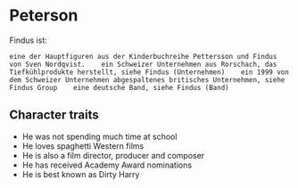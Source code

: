 # Peterson 
Findus ist:

    eine der Hauptfiguren aus der Kinderbuchreihe Pettersson und Findus von Sven Nordqvist.    ein Schweizer Unternehmen aus Rorschach, das Tiefkühlprodukte herstellt, siehe Findus (Unternehmen)    ein 1999 von dem Schweizer Unternehmen abgespaltenes britisches Unternehmen, siehe Findus Group    eine deutsche Band, siehe Findus (Band)


## Character traits
* He was not spending much time at school
* He loves spaghetti Western films
* He is also a film director, producer and composer
* He has received Academy Award nominations
* He is best known as Dirty Harry
